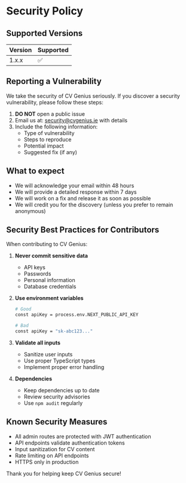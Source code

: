 # Security Policy

## Supported Versions

| Version | Supported          |
| ------- | ------------------ |
| 1.x.x   | :white_check_mark: |

## Reporting a Vulnerability

We take the security of CV Genius seriously. If you discover a security vulnerability, please follow these steps:

1. **DO NOT** open a public issue
2. Email us at: security@cvgenius.ie with details
3. Include the following information:
   - Type of vulnerability
   - Steps to reproduce
   - Potential impact
   - Suggested fix (if any)

## What to expect

- We will acknowledge your email within 48 hours
- We will provide a detailed response within 7 days
- We will work on a fix and release it as soon as possible
- We will credit you for the discovery (unless you prefer to remain anonymous)

## Security Best Practices for Contributors

When contributing to CV Genius:

1. **Never commit sensitive data**
   - API keys
   - Passwords
   - Personal information
   - Database credentials

2. **Use environment variables**
   ```bash
   # Good
   const apiKey = process.env.NEXT_PUBLIC_API_KEY
   
   # Bad
   const apiKey = "sk-abc123..."
   ```

3. **Validate all inputs**
   - Sanitize user inputs
   - Use proper TypeScript types
   - Implement proper error handling

4. **Dependencies**
   - Keep dependencies up to date
   - Review security advisories
   - Use `npm audit` regularly

## Known Security Measures

- All admin routes are protected with JWT authentication
- API endpoints validate authentication tokens
- Input sanitization for CV content
- Rate limiting on API endpoints
- HTTPS only in production

Thank you for helping keep CV Genius secure!